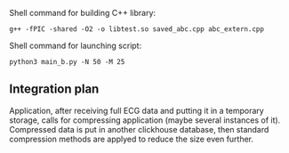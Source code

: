 Shell command for building C++ library: 
```shell
g++ -fPIC -shared -O2 -o libtest.so saved_abc.cpp abc_extern.cpp
```

Shell command for launching script: 
```shell
python3 main_b.py -N 50 -M 25
```

## Integration plan

Application, after receiving full ECG data and putting it in a temporary storage, calls for compressing application (maybe several instances of it). Compressed data is put in another clickhouse database, then standard compression methods are applyed to reduce the size even further.
